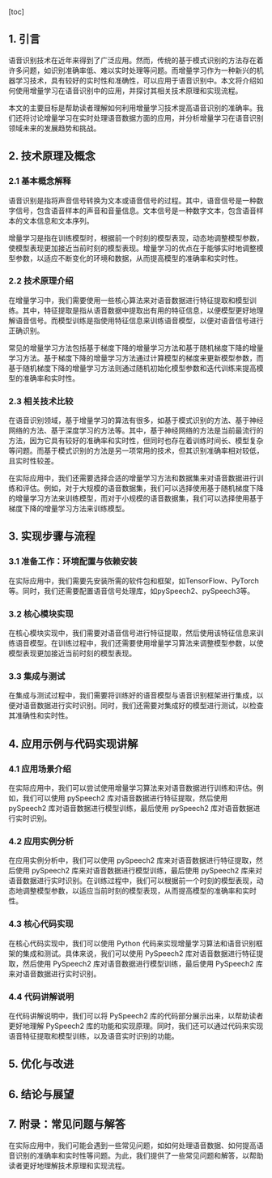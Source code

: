 
[toc]                    
                
                
## 1. 引言

语音识别技术在近年来得到了广泛应用。然而，传统的基于模式识别的方法存在着许多问题，如识别准确率低、难以实时处理等问题。而增量学习作为一种新兴的机器学习技术，具有较好的实时性和准确性，可以应用于语音识别中。本文将介绍如何使用增量学习在语音识别中的应用，并探讨其相关技术原理和实现流程。

本文的主要目标是帮助读者理解如何利用增量学习技术提高语音识别的准确率。我们还将讨论增量学习在实时处理语音数据方面的应用，并分析增量学习在语音识别领域未来的发展趋势和挑战。

## 2. 技术原理及概念

### 2.1 基本概念解释

语音识别是指将声音信号转换为文本或语音信号的过程。其中，语音信号是一种数字信号，包含语音样本的声音和音量信息。文本信号是一种数字文本，包含语音样本的文本信息和文本序列。

增量学习是指在训练模型时，根据前一个时刻的模型表现，动态地调整模型参数，使模型表现更加接近当前时刻的模型表现。增量学习的优点在于能够实时地调整模型参数，以适应不断变化的环境和数据，从而提高模型的准确率和实时性。

### 2.2 技术原理介绍

在增量学习中，我们需要使用一些核心算法来对语音数据进行特征提取和模型训练。其中，特征提取是指从语音数据中提取出有用的特征信息，以便模型更好地理解语音信号。而模型训练是指使用特征信息来训练语音模型，以便对语音信号进行正确识别。

常见的增量学习方法包括基于梯度下降的增量学习方法和基于随机梯度下降的增量学习方法。基于梯度下降的增量学习方法通过计算模型的梯度来更新模型参数，而基于随机梯度下降的增量学习方法则通过随机初始化模型参数和迭代训练来提高模型的准确率和实时性。

### 2.3 相关技术比较

在语音识别领域，基于增量学习的算法有很多，如基于模式识别的方法、基于神经网络的方法、基于深度学习的方法等。其中，基于神经网络的方法是当前最流行的方法，因为它具有较好的准确率和实时性，但同时也存在着训练时间长、模型复杂等问题。而基于模式识别的方法是另一项常用的技术，但其识别准确率相对较低，且实时性较差。

在实际应用中，我们还需要选择合适的增量学习方法和数据集来对语音数据进行训练和评估。例如，对于大规模的语音数据集，我们可以选择使用基于随机梯度下降的增量学习方法来训练模型，而对于小规模的语音数据集，我们可以选择使用基于梯度下降的增量学习方法来训练模型。

## 3. 实现步骤与流程

### 3.1 准备工作：环境配置与依赖安装

在实际应用中，我们需要先安装所需的软件包和框架，如TensorFlow、PyTorch等。同时，我们还需要配置语音信号处理库，如pySpeech2、pySpeech3等。

### 3.2 核心模块实现

在核心模块实现中，我们需要对语音信号进行特征提取，然后使用该特征信息来训练语音模型。在训练过程中，我们还需要使用增量学习算法来调整模型参数，以使模型表现更加接近当前时刻的模型表现。

### 3.3 集成与测试

在集成与测试过程中，我们需要将训练好的语音模型与语音识别框架进行集成，以便对语音数据进行实时识别。同时，我们还需要对集成好的模型进行测试，以检查其准确性和实时性。

## 4. 应用示例与代码实现讲解

### 4.1 应用场景介绍

在实际应用中，我们可以尝试使用增量学习算法来对语音数据进行训练和评估。例如，我们可以使用 pySpeech2 库对语音数据进行特征提取，然后使用 pySpeech2 库对语音数据进行模型训练，最后使用 pySpeech2 库对语音数据进行实时识别。

### 4.2 应用实例分析

在应用实例分析中，我们可以使用 pySpeech2 库来对语音数据进行特征提取，然后使用 pySpeech2 库来对语音数据进行模型训练，最后使用 pySpeech2 库来对语音数据进行实时识别。在训练过程中，我们可以根据前一个时刻的模型表现，动态地调整模型参数，以适应当前时刻的模型表现，从而提高模型的准确率和实时性。

### 4.3 核心代码实现

在核心代码实现中，我们可以使用 Python 代码来实现增量学习算法和语音识别框架的集成和测试。具体来说，我们可以使用 PySpeech2 库对语音数据进行特征提取，然后使用 PySpeech2 库对语音数据进行模型训练，最后使用 PySpeech2 库来对语音数据进行实时识别。

### 4.4 代码讲解说明

在代码讲解说明中，我们可以将 PySpeech2 库的代码部分展示出来，以帮助读者更好地理解 PySpeech2 库的功能和实现原理。同时，我们还可以通过代码来实现语音特征提取和模型训练，以及语音实时识别的功能。

## 5. 优化与改进

## 6. 结论与展望

## 7. 附录：常见问题与解答

在实际应用中，我们可能会遇到一些常见问题，如如何处理语音数据、如何提高语音识别的准确率和实时性等问题。为此，我们提供了一些常见问题和解答，以帮助读者更好地理解技术原理和实现流程。

